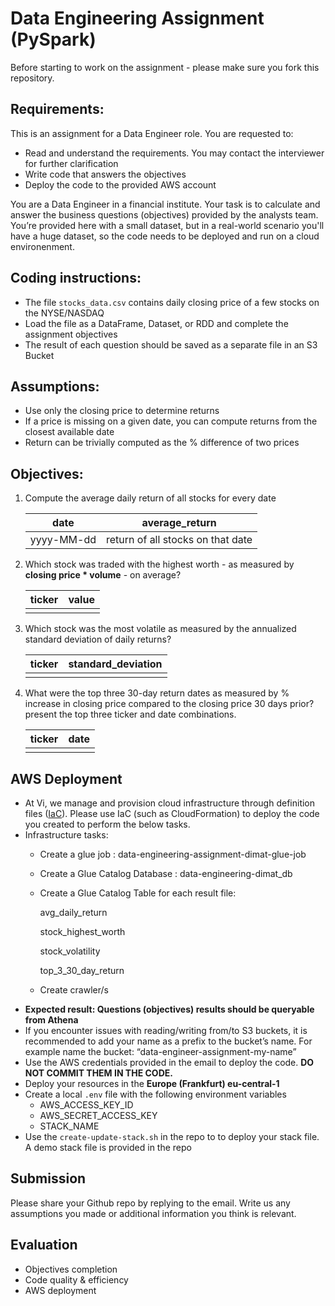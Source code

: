 # Data Engineering Assignment (PySpark)

Before starting to work on the assignment - please make sure you fork this repository.

## Requirements:

This is an assignment for a Data Engineer role. You are requested to:

-   Read and understand the requirements. You may contact the interviewer for further clarification
-   Write code that answers the objectives
-   Deploy the code to the provided AWS account

You are a Data Engineer in a financial institute. Your task is to calculate and answer the business questions (objectives) provided by the analysts team. You’re provided here with a small dataset, but in a real-world scenario you'll have a huge dataset, so the code needs to be deployed and run on a cloud environenment.

## Coding instructions:

-   The file `stocks_data.csv` contains daily closing price of a few stocks on the NYSE/NASDAQ
-   Load the file as a DataFrame, Dataset, or RDD and complete the assignment objectives
-   The result of each question should be saved as a separate file in an S3 Bucket

## Assumptions:

-   Use only the closing price to determine returns
-   If a price is missing on a given date, you can compute returns from the closest available date
-   Return can be trivially computed as the % difference of two prices

## Objectives:

1. Compute the average daily return of all stocks for every date

    | date       | average_return                    |
    | ---------- | --------------------------------- |
    | yyyy-MM-dd | return of all stocks on that date |

2. Which stock was traded with the highest worth - as measured by **closing price \* volume** - on average?

    | ticker | value |
    | ------ | ----- |
    |        |       |

3. Which stock was the most volatile as measured by the annualized standard deviation of daily returns?

    | ticker | standard_deviation |
    | ------ | ------------------ |
    |        |                    |

4. What were the top three 30-day return dates as measured by % increase in closing price compared to the closing price 30 days prior? present the top three ticker and date combinations.

    | ticker | date |
    | ------ | ---- |
    |        |      |

## AWS Deployment

-   At Vi, we manage and provision cloud infrastructure through definition files ([IaC](https://en.wikipedia.org/wiki/Infrastructure_as_code)). Please use IaC (such as CloudFormation) to deploy the code you created to perform the below tasks.
-   Infrastructure tasks:
    -   Create a glue job : data-engineering-assignment-dimat-glue-job
    -   Create a Glue Catalog Database : data-engineering-dimat_db
    -   Create a Glue Catalog Table for each result file:
      
        avg_daily_return
               
        stock_highest_worth
        
        stock_volatility
                
        top_3_30_day_return
        
    -   Create crawler/s
-   **Expected result: Questions (objectives) results should be queryable from Athena**
-   If you encounter issues with reading/writing from/to S3 buckets, it is recommended to add your name as a prefix to the bucket’s name. For example name the bucket: “data-engineer-assignment-my-name”
-   Use the AWS credentials provided in the email to deploy the code. **DO NOT COMMIT THEM IN THE CODE.**
-   Deploy your resources in the **Europe (Frankfurt) eu-central-1**
-   Create a local `.env` file with the following environment variables
    -   AWS_ACCESS_KEY_ID
    -   AWS_SECRET_ACCESS_KEY
    -   STACK_NAME
-   Use the `create-update-stack.sh` in the repo to to deploy your stack file. A demo stack file is provided in the repo

## Submission

Please share your Github repo by replying to the email.
Write us any assumptions you made or additional information you think is relevant.

## Evaluation

-   Objectives completion
-   Code quality & efficiency
-   AWS deployment
